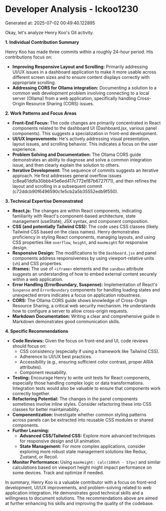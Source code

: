 # Developer Analysis - lckoo1230
Generated at: 2025-07-02 00:49:40.122895

Okay, let's analyze Henry Koo's Git activity.

**1. Individual Contribution Summary**

Henry Koo has made three commits within a roughly 24-hour period.  His contributions focus on:

*   **Improving Responsive Layout and Scrolling:** Primarily addressing UI/UX issues in a dashboard application to make it more usable across different screen sizes and to ensure content displays correctly with appropriate scrolling.
*   **Addressing CORS for Ollama integration:**  Documenting a solution to a common web development problem involving connecting to a local server (Ollama) from a web application, specifically handling Cross-Origin Resource Sharing (CORS) issues.

**2. Work Patterns and Focus Areas**

*   **Front-End Focus:** The code changes are primarily concentrated in React components related to the dashboard UI (Dashboard.jsx, various panel components). This suggests a specialization in front-end development.
*   **UI/UX Improvements:** He's actively addressing visual presentation, layout issues, and scrolling behavior.  This indicates a focus on the user experience.
*   **Problem Solving and Documentation:** The Ollama CORS guide demonstrates an ability to diagnose and solve a common integration issue, and then clearly explain the solution to others.
*   **Iterative Development:** The sequence of commits suggests an iterative approach. He first addresses general overflow issues (c8ea61ddfa30bbb45e6ed417c772ef87b6727f71), and then refines the layout and scrolling in a subsequent commit (c72ddcb90f6496590c1e5cb2a5b35552edb9f550).

**3. Technical Expertise Demonstrated**

*   **React.js:** The changes are within React components, indicating familiarity with React's component-based architecture, state management (useState), JSX syntax, and component composition.
*   **CSS (and potentially Tailwind CSS):** The code uses CSS classes (likely Tailwind CSS based on the class names). Henry demonstrates proficiency in styling React components, managing layouts, and using CSS properties like `overflow`, `height`, and `maxHeight` for responsive design.
*   **Responsive Design:** The modifications to the `Dashboard.jsx` and panel components address responsiveness by using viewport-relative units (`vh`) and CSS properties.
*   **Iframes:**  The use of `<iframe>` elements and the `sandbox` attribute suggests an understanding of how to embed external content securely within a web application.
*   **Error Handling (ErrorBoundary, Suspense):** Implementation of React's `Suspense` and `ErrorBoundary` components for handling loading states and unexpected errors indicates a focus on application robustness.
*   **CORS:**  The Ollama CORS guide shows knowledge of Cross-Origin Resource Sharing, a critical web security mechanism.  He understands how to configure a server to allow cross-origin requests.
*   **Markdown Documentation:** Writing a clear and comprehensive guide in Markdown demonstrates good communication skills.

**4. Specific Recommendations**

*   **Code Reviews:** Given the focus on front-end and UI, code reviews should focus on:
    *   CSS consistency (especially if using a framework like Tailwind CSS).
    *   Adherence to UI/UX best practices.
    *   Accessibility (e.g., ensuring sufficient color contrast, proper ARIA attributes).
    *   Component reusability.
*   **Testing:**  Encourage Henry to write unit tests for React components, especially those handling complex logic or data transformations.  Integration tests would also be valuable to ensure that components work correctly together.
*   **Refactoring Potential:**  The changes in the panel components sometimes involve inline styles.  Consider refactoring these into CSS classes for better maintainability.
*   **Componentization:** Investigate whether common styling patterns across panels can be extracted into reusable CSS modules or shared components.
*   **Further Learning:**
    *   **Advanced CSS/Tailwind CSS:** Explore more advanced techniques for responsive design and UI animation.
    *   **State Management:** For more complex applications, consider exploring more robust state management solutions like Redux, Zustand, or Recoil.
*   **Monitor Performance:** Using `maxHeight: calc(100vh - 57px)` and similar calculations based on viewport height might impact performance on some devices. Track and optimize if needed.

In summary, Henry Koo is a valuable contributor with a focus on front-end development, UI/UX improvements, and problem-solving related to web application integration. He demonstrates good technical skills and a willingness to document solutions. The recommendations above are aimed at further enhancing his skills and improving the quality of the codebase.
